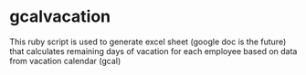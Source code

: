 gcalvacation
============

This ruby script is used to generate excel sheet (google doc is the future) that calculates remaining days of vacation for each employee based on data from vacation calendar (gcal)